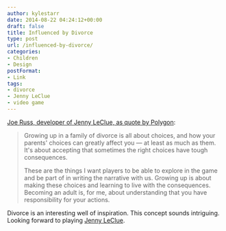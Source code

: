 ```yaml
---
author: kylestarr
date: 2014-08-22 04:24:12+00:00
draft: false
title: Influenced by Divorce
type: post
url: /influenced-by-divorce/
categories:
- Children
- Design
postFormat:
- Link
tags:
- divorce
- Jenny LeClue
- video game
---
```


[Joe Russ, developer of Jenny LeClue, as quote by Polygon](http://www.polygon.com/2014/8/21/6053163/jenny-leclue-divorce):


<blockquote>Growing up in a family of divorce is all about choices, and how your parents' choices can greatly affect you — at least as much as them. It's about accepting that sometimes the right choices have tough consequences.

These are the things I want players to be able to explore in the game and be part of in writing the narrative with us. Growing up is about making these choices and learning to live with the consequences. Becoming an adult is, for me, about understanding that you have responsibility for your actions.</blockquote>


Divorce is an interesting well of inspiration. This concept sounds intriguing. Looking forward to playing [Jenny LeClue](https://www.kickstarter.com/projects/mografi/jenny-leclue-a-handmade-adventure-game/).
